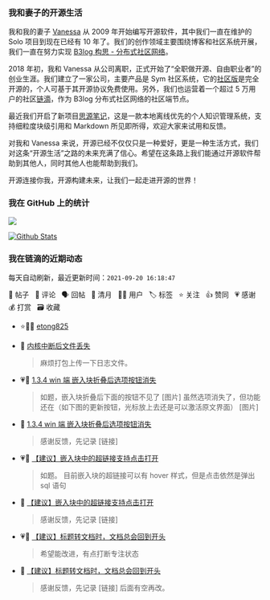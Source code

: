 ### 我和妻子的开源生活

我和我的妻子 [Vanessa](https://github.com/Vanessa219) 从 2009 年开始编写开源软件，其中我们一直在维护的 Solo 项目到现在已经有 10 年了。我们的创作领域主要围绕博客和社区系统开展，我们一直在努力实现 [B3log 构思 - 分布式社区网络](https://ld246.com/article/1546941897596)。

2018 年初，我和 Vanessa 从公司离职，正式开始了“全职做开源、自由职业者”的创业生涯。我们建立了一家公司，主要产品是 Sym 社区系统，它的[社区版](https://github.com/88250/symphony)是完全开源的，个人可基于其开源协议免费使用。另外，我们也运营着一个超过 5 万用户的社区[链滴](https://ld246.com)，作为 B3log 分布式社区网络的社区端节点。

最近我们开启了新项目[思源笔记](https://github.com/siyuan-note/siyuan)，这是一款本地离线优先的个人知识管理系统，支持细粒度块级引用和 Markdown 所见即所得，欢迎大家来试用和反馈。

对我和 Vanessa 来说，开源已经不仅仅只是一种爱好，更是一种生活方式，我们对这条“开源生活”之路的未来充满了信心。希望在这条路上我们能通过开源软件帮助到其他人，同时其他人也能帮助到我们。

开源连接你我，开源构建未来，让我们一起走进开源的世界！

### 我在 GitHub 上的统计

<a title="Hits" target="_blank" href="https://github.com/88250/88250"><img src="https://hits.b3log.org/88250/88250.svg"></a>

[![Github Stats](https://github-readme-stats.vercel.app/api?username=88250&theme=tokyonight&show_icons=true)](https://github.com/88250)

<!--events start -->

### 我在链滴的近期动态

每天自动刷新，最近更新时间：`2021-09-20 16:18:47`

📝 帖子 &nbsp; 💬 评论 &nbsp; 🗣 回帖 &nbsp; 🌙 清月 &nbsp; 👨‍💻 用户 &nbsp; 🏷️ 标签 &nbsp; ⭐️ 关注 &nbsp; 👍 赞同 &nbsp; 💗 感谢 &nbsp; 💰 打赏 &nbsp; 🗃 收藏

* ⭐️👨‍💻 [etong825](https://ld246.com/member/etong825)

  > 
* 💬 [内核中断后文件丢失](https://ld246.com/article/1632063014989/comment/1632110671939#comments)

  > 麻烦打包上传一下日志文件。
* 💗📝 [1.3.4 win 端 嵌入块折叠后选项按钮消失](https://ld246.com/article/1632108949625)

  > 如题，嵌入块折叠后下面的按钮不见了 [图片] 虽然选项消失了，但功能还在（如下图的更新按钮，光标放上去还是可以激活原文界面） [图片]
* 💬 [1.3.4 win 端 嵌入块折叠后选项按钮消失](https://ld246.com/article/1632108949625/comment/1632109313218#comments)

  > 感谢反馈，先记录 [链接]
* 💗📝 [【建议】嵌入块中的超链接支持点击打开](https://ld246.com/article/1632107668198)

  > 如题。 目前嵌入块的超链接可以有 hover 样式，但是点击依然是弹出 sql 语句
* 💬 [【建议】嵌入块中的超链接支持点击打开](https://ld246.com/article/1632107668198/comment/1632108598830#comments)

  > 感谢反馈，先记录 [链接]
* 💗📝 [【建议】标题转文档时，文档总会回到开头](https://ld246.com/article/1632105775829)

  > 希望能改进，有点打断专注状态
* 💬 [【建议】标题转文档时，文档总会回到开头](https://ld246.com/article/1632105775829/comment/1632106724016#comments)

  > 感谢反馈，先记录 [链接] 后面有空再改。


<!--events end -->
